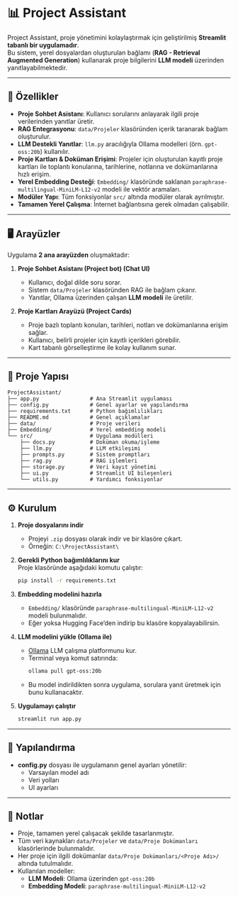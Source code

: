 # 📊 Project Assistant

Project Assistant, proje yönetimini kolaylaştırmak için geliştirilmiş **Streamlit tabanlı bir uygulamadır**.  
Bu sistem, yerel dosyalardan oluşturulan bağlamı (**RAG - Retrieval Augmented Generation**) kullanarak proje bilgilerini **LLM modeli** üzerinden yanıtlayabilmektedir.  

---

## 🚀 Özellikler

- **Proje Sohbet Asistanı**: Kullanıcı sorularını anlayarak ilgili proje verilerinden yanıtlar üretir.  
- **RAG Entegrasyonu**: `data/Projeler` klasöründen içerik taranarak bağlam oluşturulur.  
- **LLM Destekli Yanıtlar**: `llm.py` aracılığıyla Ollama modelleri (örn. `gpt-oss:20b`) kullanılır.  
- **Proje Kartları & Doküman Erişimi**: Projeler için oluşturulan kayıtlı proje kartları ile toplantı konularına, tarihlerine, notlarına ve dokümanlarına hızlı erişim.  
- **Yerel Embedding Desteği**: `Embedding/` klasöründe saklanan `paraphrase-multilingual-MiniLM-L12-v2` modeli ile vektör aramaları.  
- **Modüler Yapı**: Tüm fonksiyonlar `src/` altında modüler olarak ayrılmıştır.  
- **Tamamen Yerel Çalışma**: İnternet bağlantısına gerek olmadan çalışabilir.  

---

## 🖥️ Arayüzler

Uygulama **2 ana arayüzden** oluşmaktadır:

1. **Proje Sohbet Asistanı (Project bot) (Chat UI)**  
   - Kullanıcı, doğal dilde soru sorar.  
   - Sistem `data/Projeler` klasöründen RAG ile bağlam çıkarır.  
   - Yanıtlar, Ollama üzerinden çalışan **LLM modeli** ile üretilir.  

2. **Proje Kartları Arayüzü (Project Cards)**  
   - Proje bazlı toplantı konuları, tarihleri, notları ve dokümanlarına erişim sağlar.  
   - Kullanıcı, belirli projeler için kayıtlı içerikleri görebilir.  
   - Kart tabanlı görselleştirme ile kolay kullanım sunar.  

---

## 📂 Proje Yapısı

```
ProjectAssistant/
├── app.py                # Ana Streamlit uygulaması
├── config.py             # Genel ayarlar ve yapılandırma
├── requirements.txt      # Python bağımlılıkları
├── README.md             # Genel açıklamalar
├── data/                 # Proje verileri
├── Embedding/            # Yerel embedding modeli
└── src/                  # Uygulama modülleri
    ├── docs.py           # Doküman okuma/işleme
    ├── llm.py            # LLM etkileşimi
    ├── prompts.py        # Sistem promptları
    ├── rag.py            # RAG işlemleri
    ├── storage.py        # Veri kayıt yönetimi
    ├── ui.py             # Streamlit UI bileşenleri
    └── utils.py          # Yardımcı fonksiyonlar
```

---

## ⚙️ Kurulum

1. **Proje dosyalarını indir**  
   - Projeyi `.zip` dosyası olarak indir ve bir klasöre çıkart.  
   - Örneğin: `C:\ProjectAssistant\`  

2. **Gerekli Python bağımlılıklarını kur**  
   Proje klasöründe aşağıdaki komutu çalıştır:  
   ```bash
   pip install -r requirements.txt
   ```  

3. **Embedding modelini hazırla**  
   - `Embedding/` klasöründe `paraphrase-multilingual-MiniLM-L12-v2` modeli bulunmalıdır.  
   - Eğer yoksa Hugging Face’den indirip bu klasöre kopyalayabilirsin.  

4. **LLM modelini yükle (Ollama ile)**  
   - [Ollama](https://ollama.ai/) LLM çalışma platformunu kur.  
   - Terminal veya komut satırında:  
     ```bash
     ollama pull gpt-oss:20b
     ```  
   - Bu model indirildikten sonra uygulama, sorulara yanıt üretmek için bunu kullanacaktır.  

5. **Uygulamayı çalıştır**  
   ```bash
   streamlit run app.py
   ```  

---

## 🔧 Yapılandırma

- **config.py** dosyası ile uygulamanın genel ayarları yönetilir:  
  - Varsayılan model adı  
  - Veri yolları  
  - UI ayarları  

---

## 📌 Notlar

- Proje, tamamen yerel çalışacak şekilde tasarlanmıştır.  
- Tüm veri kaynakları `data/Projeler` ve `data/Proje Dokümanları` klasörlerinde bulunmalıdır.  
- Her proje için ilgili dokümanlar `data/Proje Dokümanları/<Proje Adı>/` altında tutulmalıdır.  
- Kullanılan modeller:  
  - **LLM Modeli**: Ollama üzerinden `gpt-oss:20b`  
  - **Embedding Modeli**: `paraphrase-multilingual-MiniLM-L12-v2`  
